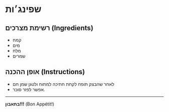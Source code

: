 # שפינג׳ות

## רשימת מצרכים (Ingredients)
- קמח
- מים
- מלח
- שמרים

## אופן ההכנה (Instructions)

- לאחר שהבצק תופח לקחת חתיכה למתוח ולטגן שמן חם
- אפשר לפזר סוכר.

---
**בתאבון!!!** (Bon Appétit!)
